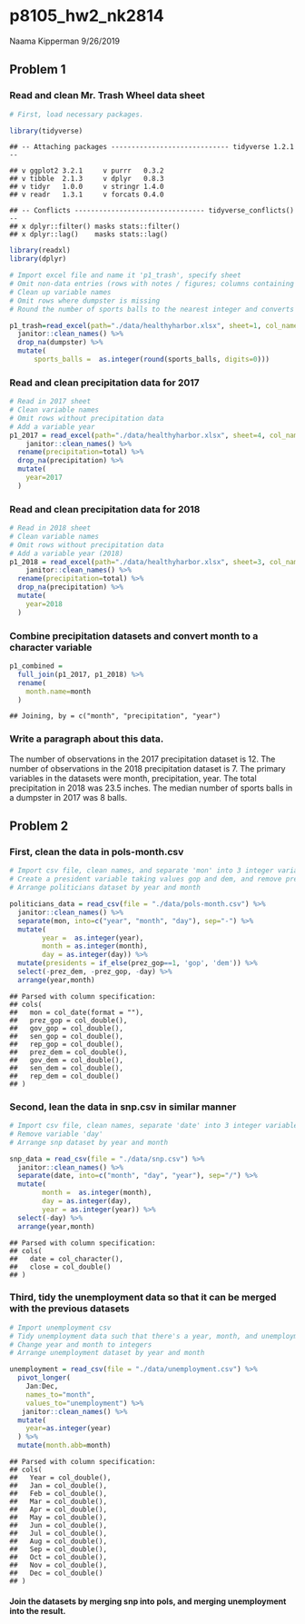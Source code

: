 p8105\_hw2\_nk2814
================
Naama Kipperman
9/26/2019

## Problem 1

### Read and clean Mr. Trash Wheel data sheet

``` r
# First, load necessary packages.

library(tidyverse)
```

    ## -- Attaching packages ----------------------------- tidyverse 1.2.1 --

    ## v ggplot2 3.2.1     v purrr   0.3.2
    ## v tibble  2.1.3     v dplyr   0.8.3
    ## v tidyr   1.0.0     v stringr 1.4.0
    ## v readr   1.3.1     v forcats 0.4.0

    ## -- Conflicts -------------------------------- tidyverse_conflicts() --
    ## x dplyr::filter() masks stats::filter()
    ## x dplyr::lag()    masks stats::lag()

``` r
library(readxl)
library(dplyr)

# Import excel file and name it 'p1_trash', specify sheet
# Omit non-data entries (rows with notes / figures; columns containing notes)
# Clean up variable names
# Omit rows where dumpster is missing
# Round the number of sports balls to the nearest integer and converts the result to an integer variable (using as.integer)

p1_trash=read_excel(path="./data/healthyharbor.xlsx", sheet=1, col_names = TRUE, range=cell_cols("A:N")) %>% 
  janitor::clean_names() %>% 
  drop_na(dumpster) %>% 
  mutate( 
      sports_balls =  as.integer(round(sports_balls, digits=0)))
```

### Read and clean precipitation data for 2017

``` r
# Read in 2017 sheet
# Clean variable names
# Omit rows without precipitation data
# Add a variable year
p1_2017 = read_excel(path="./data/healthyharbor.xlsx", sheet=4, col_names = TRUE, skip=1, range="A2:B14") %>% 
    janitor::clean_names() %>%
  rename(precipitation=total) %>% 
  drop_na(precipitation) %>% 
  mutate(
    year=2017
  )
```

### Read and clean precipitation data for 2018

``` r
# Read in 2018 sheet
# Clean variable names
# Omit rows without precipitation data
# Add a variable year (2018)
p1_2018 = read_excel(path="./data/healthyharbor.xlsx", sheet=3, col_names = TRUE, skip=1, range="A2:B14") %>% 
    janitor::clean_names() %>%
  rename(precipitation=total) %>% 
  drop_na(precipitation) %>% 
  mutate(
    year=2018
  )
```

### Combine precipitation datasets and convert month to a character variable

``` r
p1_combined = 
  full_join(p1_2017, p1_2018) %>% 
  rename(
    month.name=month
  )
```

    ## Joining, by = c("month", "precipitation", "year")

### Write a paragraph about this data.

The number of observations in the 2017 precipitation dataset is 12. The
number of observations in the 2018 precipitation dataset is 7. The
primary variables in the datasets were month, precipitation, year. The
total precipitation in 2018 was 23.5 inches. The median number of sports
balls in a dumpster in 2017 was 8
balls.

## Problem 2

### First, clean the data in pols-month.csv

``` r
# Import csv file, clean names, and separate 'mon' into 3 integer variables year, month, day
# Create a president variable taking values gop and dem, and remove prez_dem, prez_gop,day variable
# Arrange politicians dataset by year and month

politicians_data = read_csv(file = "./data/pols-month.csv") %>%
  janitor::clean_names() %>% 
  separate(mon, into=c("year", "month", "day"), sep="-") %>% 
  mutate( 
        year =  as.integer(year),
        month = as.integer(month),
        day = as.integer(day)) %>% 
  mutate(presidents = if_else(prez_gop==1, 'gop', 'dem')) %>%
  select(-prez_dem, -prez_gop, -day) %>% 
  arrange(year,month)
```

    ## Parsed with column specification:
    ## cols(
    ##   mon = col_date(format = ""),
    ##   prez_gop = col_double(),
    ##   gov_gop = col_double(),
    ##   sen_gop = col_double(),
    ##   rep_gop = col_double(),
    ##   prez_dem = col_double(),
    ##   gov_dem = col_double(),
    ##   sen_dem = col_double(),
    ##   rep_dem = col_double()
    ## )

### Second, lean the data in snp.csv in similar manner

``` r
# Import csv file, clean names, separate 'date' into 3 integer variables month, day, and year
# Remove variable 'day'
# Arrange snp dataset by year and month

snp_data = read_csv(file = "./data/snp.csv") %>%
  janitor::clean_names() %>% 
  separate(date, into=c("month", "day", "year"), sep="/") %>% 
  mutate( 
        month =  as.integer(month),
        day = as.integer(day),
        year = as.integer(year)) %>% 
  select(-day) %>% 
  arrange(year,month)
```

    ## Parsed with column specification:
    ## cols(
    ##   date = col_character(),
    ##   close = col_double()
    ## )

### Third, tidy the unemployment data so that it can be merged with the previous datasets

``` r
# Import unemployment csv
# Tidy unemployment data such that there's a year, month, and unemployment rate column
# Change year and month to integers
# Arrange unemployment dataset by year and month

unemployment = read_csv(file = "./data/unemployment.csv") %>% 
  pivot_longer(
    Jan:Dec,
    names_to="month",
    values_to="unemployment") %>%
   janitor::clean_names() %>%
  mutate(
    year=as.integer(year)
  ) %>%
  mutate(month.abb=month)
```

    ## Parsed with column specification:
    ## cols(
    ##   Year = col_double(),
    ##   Jan = col_double(),
    ##   Feb = col_double(),
    ##   Mar = col_double(),
    ##   Apr = col_double(),
    ##   May = col_double(),
    ##   Jun = col_double(),
    ##   Jul = col_double(),
    ##   Aug = col_double(),
    ##   Sep = col_double(),
    ##   Oct = col_double(),
    ##   Nov = col_double(),
    ##   Dec = col_double()
    ## )

#### Join the datasets by merging snp into pols, and merging unemployment into the result.
